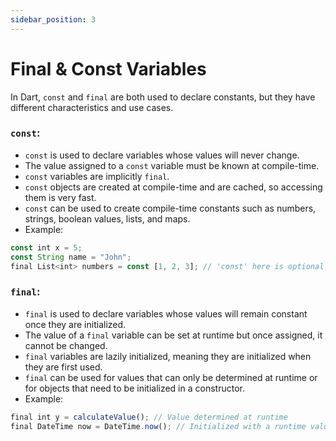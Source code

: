 ```yaml
---
sidebar_position: 3
---
```


# Final & Const Variables
In Dart, `const` and `final` are both used to declare constants, but they have different characteristics and use cases.

### `const`:
- `const` is used to declare variables whose values will never change.
- The value assigned to a `const` variable must be known at compile-time.
- `const` variables are implicitly `final`.
- `const` objects are created at compile-time and are cached, so accessing them is very fast.
- `const` can be used to create compile-time constants such as numbers, strings, boolean values, lists, and maps.
- Example:

```Javascript
const int x = 5;
const String name = "John";
final List<int> numbers = const [1, 2, 3]; // 'const' here is optional in Dart 2.12+
```

### `final`:
- `final` is used to declare variables whose values will remain constant once they are initialized.
- The value of a `final` variable can be set at runtime but once assigned, it cannot be changed.
- `final` variables are lazily initialized, meaning they are initialized when they are first used.
- `final` can be used for values that can only be determined at runtime or for objects that need to be initialized in a constructor.
- Example:

```Javascript
final int y = calculateValue(); // Value determined at runtime
final DateTime now = DateTime.now(); // Initialized with a runtime value
```

### Use Case `const` & `final`:
- Use `const` for values that are known at compile-time. This is often used for values that won't change throughout the execution of your program.
- Use `final` for values that can be determined at runtime but won't change once initialized.
- Use `const` with caution when dealing with large collections or complex objects, as all elements of a `const` collection must also be `const`, which might not always be possible or practical.

### Important notes:
- It's generally a good practice to use `final` whenever possible, as it allows for more flexibility compared to `const`.
- Using `const` can lead to more optimized code in terms of performance, especially when dealing with large numbers of constants.
- Remember that both `const` and `final` are used for immutability, but `const` is more restrictive as it ensures that the value is known at compile-time.

